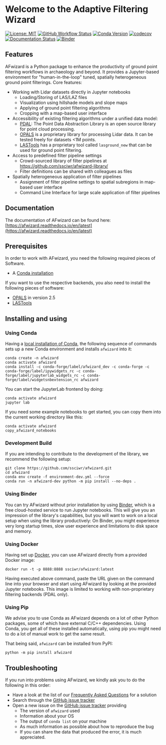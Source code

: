 # Welcome to the Adaptive Filtering Wizard

[![License: MIT](https://img.shields.io/badge/License-MIT-yellow.svg)](https://opensource.org/licenses/MIT)
[![GitHub Workflow Status](https://img.shields.io/github/workflow/status/ssciwr/afwizard/CI)](https://github.com/ssciwr/afwizard/actions?query=workflow%3ACI)
[![Conda Version](https://img.shields.io/conda/vn/conda-forge/afwizard.svg)](https://anaconda.org/conda-forge/afwizard)
[![codecov](https://codecov.io/gh/ssciwr/afwizard/branch/main/graph/badge.svg?token=ONIG38R74Y)](https://codecov.io/gh/ssciwr/afwizard)
[![Documentation Status](https://readthedocs.org/projects/afwizard/badge/)](https://afwizard.readthedocs.io/)
[![Binder](https://mybinder.org/badge_logo.svg)](https://mybinder.org/v2/gh/ssciwr/afwizard/main)

## Features

AFwizard is a Python package to enhance the productivity of ground point filtering workflows in archaeology and beyond.
It provides a Jupyter-based environment for "human-in-the-loop" tuned, spatially heterogeneous ground point filterings.
Core features:

* Working with Lidar datasets directly in Jupyter notebooks
  * Loading/Storing of LAS/LAZ files
  * Visualization using hillshade models and slope maps
  * Applying of ground point filtering algorithms
  * Cropping with a map-based user interface
* Accessibility of existing filtering algorithms under a unified data model:
  * [PDAL](https://pdal.io/): The Point Data Abstraction Library is an open source library for point cloud processing.
  * [OPALS](https://opals.geo.tuwien.ac.at/html/stable/index.html) is a proprietary library for processing Lidar data. It can be tested freely for datasets <1M points.
  * [LASTools](https://rapidlasso.com/) has a proprietary tool called `lasground_new` that can be used for ground point filtering.
* Access to predefined filter pipeline settings
  * Crowd-sourced library of filter pipelines at https://github.com/ssciwr/afwizard-library/
  * Filter definitions can be shared with colleagues as files
* Spatially heterogeneous application of filter pipelines
  * Assignment of filter pipeline settings to spatial subregions in map-based user interface
  * Command Line Interface for large scale application of filter pipelines

## Documentation

The documentation of AFwizard can be found here: [https://afwizard.readthedocs.io/en/latest](https://afwizard.readthedocs.io/en/latest)

## Prerequisites

In order to work with AFwizard, you need the following required pieces of Software.

* A [Conda installation](https://conda.io/projects/conda/en/latest/user-guide/install/index.html)

If you want to use the respective backends, you also need to install the following pieces of software:

* [OPALS](https://opals.geo.tuwien.ac.at/html/stable/index.html) in version 2.5
* [LASTools](https://rapidlasso.com/)

## Installing and using

### Using Conda

Having a [local installation of Conda](https://conda.io/projects/conda/en/latest/user-guide/install/index.html), the following sequence of commands sets up a new Conda environment and installs `afwizard` into it:

```
conda create -n afwizard
conda activate afwizard
conda install -c conda-forge/label/afwizard_dev -c conda-forge -c conda-forge/label/ipywidgets_rc -c conda-forge/label/jupyterlab_widgets_rc -c conda-forge/label/widgetsnbextension_rc afwizard
```

You can start the JupyterLab frontend by doing:

```
conda activate afwizard
jupyter lab
```

If you need some example notebooks to get started, you can copy them into the current working directory like this:

```
conda activate afwizard
copy_afwizard_notebooks
```

### Development Build

If you are intending to contribute to the development of the library, we recommend the following setup:

```
git clone https://github.com/ssciwr/afwizard.git
cd afwizard
conda env create -f environment-dev.yml --force
conda run -n afwizard-dev python -m pip install --no-deps .
```

### Using Binder

You can try AFwizard without prior installation by using [Binder](https://mybinder.org/v2/gh/ssciwr/afwizard/main), which is a free cloud-hosted service to run Jupyter notebooks. This will give you an impression of the library's capabilities, but you will want to work on a local setup when using the library productively: On Binder, you might experience very long startup times, slow user experience and limitations to disk space and memory.

### Using Docker

Having set up [Docker](https://docs.docker.com/get-docker/), you can use AFwizard directly from a provided Docker image:

```
docker run -t -p 8888:8888 ssciwr/afwizard:latest
```

Having executed above command, paste the URL given on the command line into your browser and start using AFwizard by looking at the provided Jupyter notebooks.
This image is limited to working with non-proprietary filtering backends (PDAL only).

### Using Pip

We advise you to use Conda as AFwizard depends on a lot of other Python packages, some of which have external C/C++ dependencies. Using Conda, you get all of these installed automatically, using pip you might need to do a lot of manual work to get the same result.

That being said, `afwizard` can be installed from PyPI:

```
python -m pip install afwizard
```

## Troubleshooting

If you run into problems using AFwizard, we kindly ask you to do the following in this order:

* Have a look at the list of our [Frequently Asked Questions](https://afwizard.readthedocs.io/en/latest/faq.html) for a solution
* Search through the [GitHub issue tracker](https://github.com/ssciwr/afwizard/issues)
* Open a new issue on the [GitHub issue tracker](https://github.com/ssciwr/afwizard/issues) providing
  * The version of `afwizard` used
  * Information about your OS
  * The output of `conda list` on your machine
  * As much information as possible about how to reproduce the bug
  * If you can share the data that produced the error, it is much appreciated.

